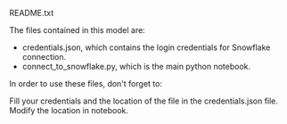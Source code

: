 README.txt

The files contained in this model are:

- credentials.json, which contains the login credentials for Snowflake connection.
- connect_to_snowflake.py, which is the main python notebook.

In order to use these files, don't forget to:

Fill your credentials and the location of the file in the credentials.json file.
Modify the location in notebook.